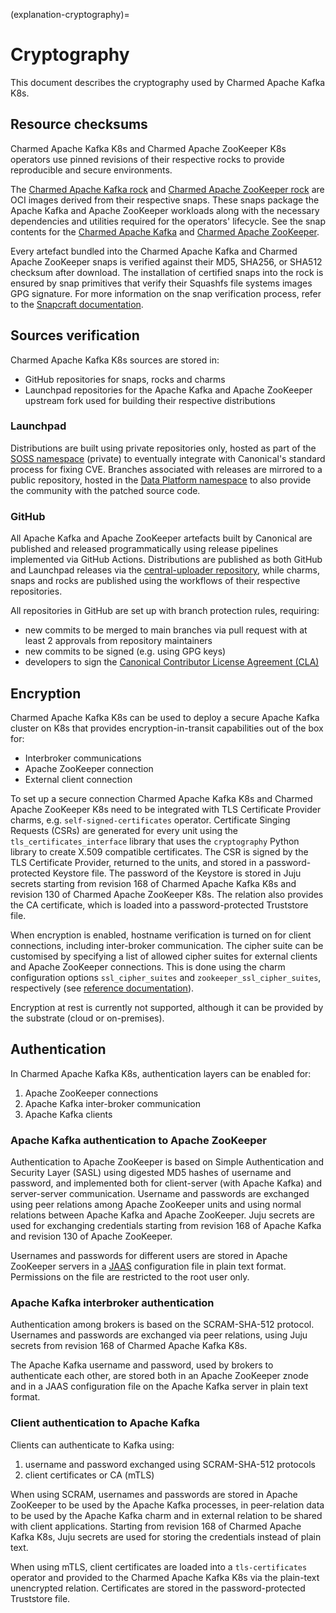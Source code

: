 (explanation-cryptography)=
# Cryptography

This document describes the cryptography used by Charmed Apache Kafka K8s.

## Resource checksums

Charmed Apache Kafka K8s and Charmed Apache ZooKeeper K8s operators use pinned revisions of their respective rocks to provide reproducible and secure environments.

The [Charmed Apache Kafka rock](https://github.com/canonical/charmed-kafka-rock/pkgs/container/charmed-kafka) and 
[Charmed Apache ZooKeeper rock](https://github.com/canonical/charmed-zookeeper-rock/pkgs/container/charmed-zookeeper) are OCI images
derived from their respective snaps. These snaps package the Apache Kafka and Apache ZooKeeper workloads along with the necessary dependencies and utilities required for the operators' lifecycle. See the snap contents for the [Charmed Apache Kafka](https://github.com/canonical/charmed-kafka-snap/blob/3/edge/snap/snapcraft.yaml) and [Charmed Apache ZooKeeper](https://github.com/canonical/charmed-zookeeper-snap/blob/3/edge/snap/snapcraft.yaml).

Every artefact bundled into the Charmed Apache Kafka and Charmed Apache ZooKeeper snaps is verified against their MD5, SHA256, or SHA512 checksum after download.
The installation of certified snaps into the rock is ensured by snap primitives that verify their
Squashfs file systems images GPG signature. For more information on the snap verification process, refer to the [Snapcraft documentation](https://snapcraft.io/docs/assertions).

## Sources verification

Charmed Apache Kafka K8s sources are stored in:

* GitHub repositories for snaps, rocks and charms
* Launchpad repositories for the Apache Kafka and Apache ZooKeeper upstream fork used for building their respective distributions

### Launchpad

Distributions are built using private repositories only, hosted as part of the [SOSS namespace](https://launchpad.net/soss) (private) to eventually
integrate with Canonical's standard process for fixing CVE.
Branches associated with releases are mirrored to a public repository, hosted in the [Data Platform namespace](https://launchpad.net/~data-platform)
to also provide the community with the patched source code.

### GitHub

All Apache Kafka and Apache ZooKeeper artefacts built by Canonical are published and released 
programmatically using release pipelines implemented via GitHub Actions.
Distributions are published as both GitHub and Launchpad releases via the [central-uploader repository](https://github.com/canonical/central-uploader), while 
charms, snaps and rocks are published using the workflows of their respective repositories. 

All repositories in GitHub are set up with branch protection rules, requiring:

* new commits to be merged to main branches via pull request with at least 2 approvals from repository maintainers
* new commits to be signed (e.g. using GPG keys)
* developers to sign the [Canonical Contributor License Agreement (CLA)](https://ubuntu.com/legal/contributors)

## Encryption

Charmed Apache Kafka K8s can be used to deploy a secure Apache Kafka cluster on K8s that provides encryption-in-transit capabilities out of the box 
for:

* Interbroker communications
* Apache ZooKeeper connection
* External client connection 

To set up a secure connection Charmed Apache Kafka K8s and Charmed Apache ZooKeeper K8s need to be integrated with TLS Certificate Provider charms, e.g. 
`self-signed-certificates` operator. Certificate Singing Requests (CSRs) are generated for every unit using the `tls_certificates_interface` library that uses the `cryptography` 
Python library to create X.509 compatible certificates. The CSR is signed by the TLS Certificate Provider, returned to the units, and 
stored in a password-protected Keystore file. The password of the Keystore is stored in Juju secrets starting from revision 168 of Charmed Apache Kafka K8s 
and revision 130 of Charmed Apache ZooKeeper K8s. The relation also provides the CA certificate, which is loaded into a password-protected Truststore file.

<!-- Update revision numbers for K8s-specific revision numbers -->

When encryption is enabled, hostname verification is turned on for client connections, including inter-broker communication. The cipher suite can be customised by specifying a list of allowed cipher suites for external clients and Apache ZooKeeper connections. This is done using the charm configuration options `ssl_cipher_suites` and `zookeeper_ssl_cipher_suites`, respectively (see [reference documentation](https://charmhub.io/kafka-k8s/configurations)).

Encryption at rest is currently not supported, although it can be provided by the substrate (cloud or on-premises).

## Authentication

In Charmed Apache Kafka K8s, authentication layers can be enabled for:

1. Apache ZooKeeper connections
2. Apache Kafka inter-broker communication 
3. Apache Kafka clients

### Apache Kafka authentication to Apache ZooKeeper

Authentication to Apache ZooKeeper is based on Simple Authentication and Security Layer (SASL) using digested MD5 hashes of
username and password, and implemented both for client-server (with Apache Kafka) and server-server communication.
Username and passwords are exchanged using peer relations among Apache ZooKeeper units and using normal relations between Apache Kafka and Apache ZooKeeper.
Juju secrets are used for exchanging credentials starting from revision 168 of Apache Kafka and revision 130 of Apache ZooKeeper.

Usernames and passwords for different users are stored in Apache ZooKeeper servers in a [JAAS](https://docs.oracle.com/en/java/javase/11/security/java-authentication-and-authorization-service-jaas-reference-guide.html) configuration file in plain text format. 
Permissions on the file are restricted to the root user only.

### Apache Kafka interbroker authentication

Authentication among brokers is based on the SCRAM-SHA-512 protocol. Usernames and passwords are exchanged via peer relations, using Juju secrets from revision 168 of Charmed Apache Kafka K8s.

<!-- Update revision numbers -->

The Apache Kafka username and password, used by brokers to authenticate each other, are stored both in an Apache ZooKeeper znode and in a JAAS configuration file on the Apache Kafka server in plain text format.

### Client authentication to Apache Kafka

Clients can authenticate to Kafka using:

1. username and password exchanged using SCRAM-SHA-512 protocols 
2. client certificates or CA (mTLS)

When using SCRAM, usernames and passwords are stored in Apache ZooKeeper to be used by the Apache Kafka processes, 
in peer-relation data to be used by the Apache Kafka charm 
and in external relation to be shared with client applications. 
Starting from revision 168 of Charmed Apache Kafka K8s, Juju secrets are used for storing the credentials instead of plain text.

<!-- Update revision numbers -->

When using mTLS, client certificates are loaded into a `tls-certificates` operator and provided to the Charmed Apache Kafka K8s via the plain-text unencrypted 
relation. Certificates are stored in the password-protected Truststore file.
